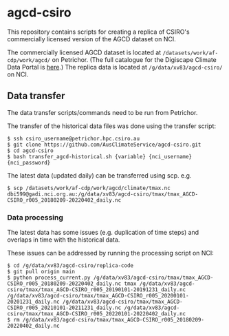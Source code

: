 # agcd-csiro

This repository contains scripts for creating a replica of CSIRO's commercially licensed version of the AGCD dataset on NCI.

The commercially licensed AGCD dataset is located at `/datasets/work/af-cdp/work/agcd/` on Petrichor.
(The full catalogue for the Digiscape Climate Data Portal is [here](https://data-cbr.it.csiro.au/thredds/catalog/catch_all/Digiscape_Climate_Data_Portal/catalog.html).)
The replica data is located at `/g/data/xv83/agcd-csiro/` on NCI.

## Data transfer

The data transfer scripts/commands need to be run from Petrichor.

The transfer of the historical data files was done using the transfer script:
```
$ ssh csiro_username@petrichor.hpc.csiro.au
$ git clone https://github.com/AusClimateService/agcd-csiro.git
$ cd agcd-csiro
$ bash transfer_agcd-historical.sh {variable} {nci_username} {nci_password}
```

The latest data (updated daily) can be transferred using scp. e.g.
```
$ scp /datasets/work/af-cdp/work/agcd/climate/tmax.nc dbi599@gadi.nci.org.au:/g/data/xv83/agcd-csiro/tmax/tmax_AGCD-CSIRO_r005_20180209-20220402_daily.nc
```

### Data processing

The latest data has some issues (e.g. duplication of time steps) and
overlaps in time with the historical data.

These issues can be addressed by running the processing script on NCI:

```
$ cd /g/data/xv83/agcd-csiro/replica-code
$ git pull origin main
$ python process_current.py /g/data/xv83/agcd-csiro/tmax/tmax_AGCD-CSIRO_r005_20180209-20220402_daily.nc tmax /g/data/xv83/agcd-csiro/tmax/tmax_AGCD-CSIRO_r005_20190101-20191231_daily.nc /g/data/xv83/agcd-csiro/tmax/tmax_AGCD-CSIRO_r005_20200101-20201231_daily.nc /g/data/xv83/agcd-csiro/tmax/tmax_AGCD-CSIRO_r005_20210101-20211231_daily.nc /g/data/xv83/agcd-csiro/tmax/tmax_AGCD-CSIRO_r005_20220101-20220402_daily.nc
$ rm /g/data/xv83/agcd-csiro/tmax/tmax_AGCD-CSIRO_r005_20180209-20220402_daily.nc
```
